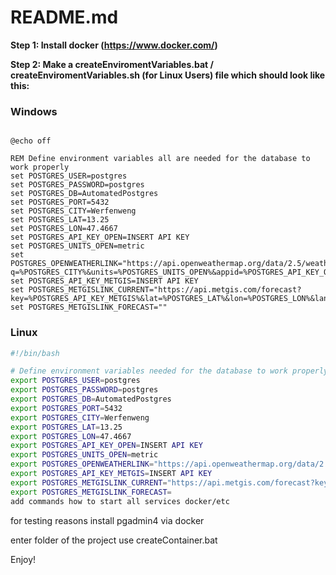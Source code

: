 # README.md

**Step 1: Install docker (https://www.docker.com/)**

**Step 2: Make a createEnviromentVariables.bat / createEnviromentVariables.sh (for Linux Users) file which should look like this:**

### Windows

```Batch

@echo off

REM Define environment variables all are needed for the database to work properly
set POSTGRES_USER=postgres
set POSTGRES_PASSWORD=postgres
set POSTGRES_DB=AutomatedPostgres
set POSTGRES_PORT=5432
set POSTGRES_CITY=Werfenweng
set POSTGRES_LAT=13.25
set POSTGRES_LON=47.4667
set POSTGRES_API_KEY_OPEN=INSERT API KEY
set POSTGRES_UNITS_OPEN=metric
set POSTGRES_OPENWEATHERLINK="https://api.openweathermap.org/data/2.5/weather?q=%POSTGRES_CITY%&units=%POSTGRES_UNITS_OPEN%&appid=%POSTGRES_API_KEY_OPEN%"
set POSTGRES_API_KEY_METGIS=INSERT API KEY
set POSTGRES_METGISLINK_CURRENT="https://api.metgis.com/forecast?key=%POSTGRES_API_KEY_METGIS%&lat=%POSTGRES_LAT%&lon=%POSTGRES_LON%&lang=en&v=current"
set POSTGRES_METGISLINK_FORECAST=""

```
### Linux

```bash
#!/bin/bash

# Define environment variables needed for the database to work properly
export POSTGRES_USER=postgres
export POSTGRES_PASSWORD=postgres
export POSTGRES_DB=AutomatedPostgres
export POSTGRES_PORT=5432
export POSTGRES_CITY=Werfenweng
export POSTGRES_LAT=13.25
export POSTGRES_LON=47.4667
export POSTGRES_API_KEY_OPEN=INSERT API KEY
export POSTGRES_UNITS_OPEN=metric
export POSTGRES_OPENWEATHERLINK="https://api.openweathermap.org/data/2.5/weather?q=$POSTGRES_CITY&units=$POSTGRES_UNITS_OPEN&appid=$POSTGRES_API_KEY_OPEN"
export POSTGRES_API_KEY_METGIS=INSERT API KEY
export POSTGRES_METGISLINK_CURRENT="https://api.metgis.com/forecast?key=$POSTGRES_API_KEY_METGIS&lat=$POSTGRES_LAT&lon=$POSTGRES_LON&lang=en&v=current"
export POSTGRES_METGISLINK_FORECAST=
add commands how to start all services docker/etc
```


for testing reasons install pgadmin4 via docker

enter folder of the project
use createContainer.bat

Enjoy!
